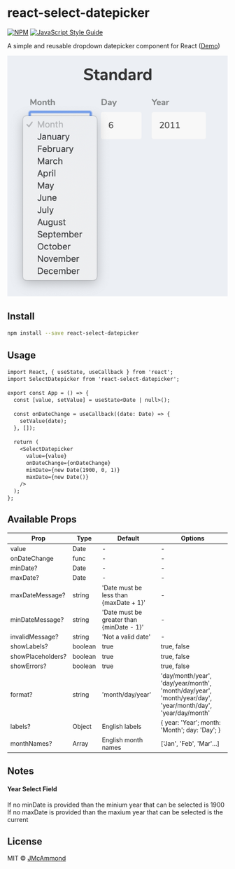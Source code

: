 # react-select-datepicker

>

[![NPM](https://img.shields.io/npm/v/react-select-datepicker.svg)](https://www.npmjs.com/package/react-select-datepicker) [![JavaScript Style Guide](https://img.shields.io/badge/code_style-standard-brightgreen.svg)](https://standardjs.com)

A simple and reusable dropdown datepicker component for React ([Demo](https://jeffmcammond.com/react-select-datepicker/))

![Select Datepicker](https://github.com/jmcammond/react-select-datepicker/raw/master/example/assets/select-datepicker.png 'Select Datepicker')

## Install

```bash
npm install --save react-select-datepicker
```

## Usage

```tsx
import React, { useState, useCallback } from 'react';
import SelectDatepicker from 'react-select-datepicker';

export const App = () => {
  const [value, setValue] = useState<Date | null>();

  const onDateChange = useCallback((date: Date) => {
    setValue(date);
  }, []);

  return (
    <SelectDatepicker
      value={value}
      onDateChange={onDateChange}
      minDate={new Date(1900, 0, 1)}
      maxDate={new Date()}
    />
  );
};
```

## Available Props

| Prop              | Type    | Default                                   | Options                                                                                                    |
| ----------------- | ------- | ----------------------------------------- | ---------------------------------------------------------------------------------------------------------- |
| value             | Date    | -                                         | -                                                                                                          |
| onDateChange      | func    | -                                         | -                                                                                                          |
| minDate?          | Date    | -                                         | -                                                                                                          |
| maxDate?          | Date    | -                                         | -                                                                                                          |
| maxDateMessage?   | string  | 'Date must be less than {maxDate + 1}'    | -                                                                                                          |
| minDateMessage?   | string  | 'Date must be greater than {minDate - 1}' | -                                                                                                          |
| invalidMessage?   | string  | 'Not a valid date'                        | -                                                                                                          |
| showLabels?       | boolean | true                                      | true, false                                                                                                |
| showPlaceholders? | boolean | true                                      | true, false                                                                                                |
| showErrors?       | boolean | true                                      | true, false                                                                                                |
| format?           | string  | 'month/day/year'                          | 'day/month/year', 'day/year/month', 'month/day/year', 'month/year/day', 'year/month/day', 'year/day/month' |
| labels?           | Object  | English labels                            | { year: 'Year'; month: 'Month'; day: 'Day'; }                                                              |
| monthNames?       | Array   | English month names                       | ['Jan', 'Feb', 'Mar'...]                                                                                   |

## Notes

#### Year Select Field

If no minDate is provided than the minium year that can be selected is 1900  
If no maxDate is provided than the maxium year that can be selected is the current

## License

MIT © [JMcAmmond](https://github.com/JMcAmmond)
